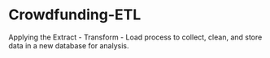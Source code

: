 # Crowdfunding-ETL
Applying the Extract - Transform - Load process to collect, clean, and store data in a new database for analysis.
